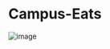# Campus-Eats

![image](https://user-images.githubusercontent.com/31368463/117228247-b83cae80-ade6-11eb-832c-e7acb76a4573.png)
